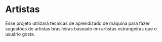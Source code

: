 # Artistas

Esse projeto utilizará técnicas de aprendizado de máquina para fazer sugestões de artistas brasileiras baseado em artistas estrangeiras que o usuário gosta.
